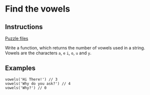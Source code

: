 # Find the vowels

## Instructions

[Puzzle files](.)

Write a function, which returns the number of vowels used in a string.  Vowels are the characters `a`, `e` `i`, `o`, `u` and `y`.

## Examples

```
vowels('Hi There!') // 3
vowels('Why do you ask?') // 4
vowels('Why?') // 0
```

